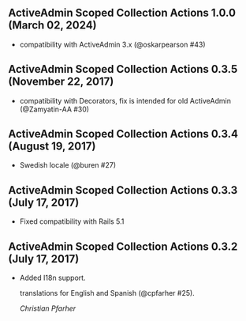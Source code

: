 ## ActiveAdmin Scoped Collection Actions 1.0.0 (March 02, 2024) ##

*  compatibility with ActiveAdmin 3.x (@oskarpearson #43)

## ActiveAdmin Scoped Collection Actions 0.3.5 (November 22, 2017) ##

*   compatibility with Decorators, fix is intended for old ActiveAdmin (@Zamyatin-AA #30)

## ActiveAdmin Scoped Collection Actions 0.3.4 (August 19, 2017) ##

*   Swedish locale (@buren #27)


## ActiveAdmin Scoped Collection Actions 0.3.3 (July 17, 2017) ##

*   Fixed compatibility with Rails 5.1


## ActiveAdmin Scoped Collection Actions 0.3.2 (July 17, 2017) ##

*   Added I18n support.

    translations for English and Spanish (@cpfarher #25).

    *Christian Pfarher*

